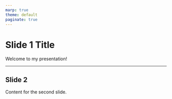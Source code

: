 ```yaml
---
marp: true
theme: default
paginate: true
---
```

# Slide 1 Title

Welcome to my presentation!

---

## Slide 2

Content for the second slide.